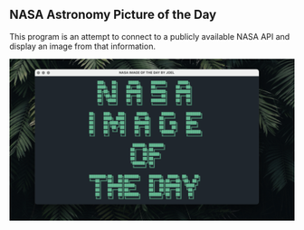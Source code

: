 ## NASA Astronomy Picture of the Day

This program is an attempt to connect to a publicly available NASA API 
and display an image from that information.

![Screenshot](Screenshot.png)
